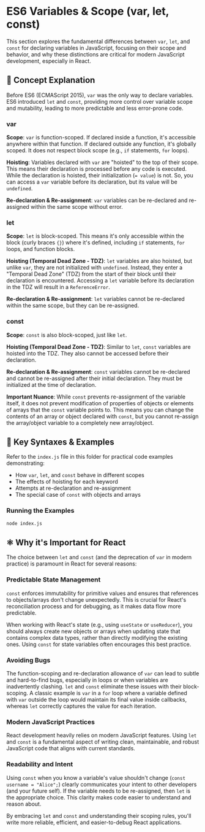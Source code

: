 # ES6 Variables & Scope (var, let, const)

This section explores the fundamental differences between `var`, `let`, and `const` for declaring variables in JavaScript, focusing on their scope and behavior, and why these distinctions are critical for modern JavaScript development, especially in React.

## 🎯 Concept Explanation

Before ES6 (ECMAScript 2015), `var` was the only way to declare variables. ES6 introduced `let` and `const`, providing more control over variable scope and mutability, leading to more predictable and less error-prone code.

### var

**Scope**: `var` is function-scoped. If declared inside a function, it's accessible anywhere within that function. If declared outside any function, it's globally scoped. It does not respect block scope (e.g., `if` statements, `for` loops).

**Hoisting**: Variables declared with `var` are "hoisted" to the top of their scope. This means their declaration is processed before any code is executed. While the declaration is hoisted, their initialization (`= value`) is not. So, you can access a `var` variable before its declaration, but its value will be `undefined`.

**Re-declaration & Re-assignment**: `var` variables can be re-declared and re-assigned within the same scope without error.

### let

**Scope**: `let` is block-scoped. This means it's only accessible within the block (curly braces `{}`) where it's defined, including `if` statements, `for` loops, and function blocks.

**Hoisting (Temporal Dead Zone - TDZ)**: `let` variables are also hoisted, but unlike `var`, they are not initialized with `undefined`. Instead, they enter a "Temporal Dead Zone" (TDZ) from the start of their block until their declaration is encountered. Accessing a `let` variable before its declaration in the TDZ will result in a `ReferenceError`.

**Re-declaration & Re-assignment**: `let` variables cannot be re-declared within the same scope, but they can be re-assigned.

### const

**Scope**: `const` is also block-scoped, just like `let`.

**Hoisting (Temporal Dead Zone - TDZ)**: Similar to `let`, `const` variables are hoisted into the TDZ. They also cannot be accessed before their declaration.

**Re-declaration & Re-assignment**: `const` variables cannot be re-declared and cannot be re-assigned after their initial declaration. They must be initialized at the time of declaration.

**Important Nuance**: While `const` prevents re-assignment of the variable itself, it does not prevent modification of properties of objects or elements of arrays that the `const` variable points to. This means you can change the contents of an array or object declared with `const`, but you cannot re-assign the array/object variable to a completely new array/object.

## 📝 Key Syntaxes & Examples

Refer to the `index.js` file in this folder for practical code examples demonstrating:

- How `var`, `let`, and `const` behave in different scopes
- The effects of hoisting for each keyword
- Attempts at re-declaration and re-assignment
- The special case of `const` with objects and arrays

### Running the Examples

```bash
node index.js
```

## ⚛️ Why it's Important for React

The choice between `let` and `const` (and the deprecation of `var` in modern practice) is paramount in React for several reasons:

### Predictable State Management

`const` enforces immutability for primitive values and ensures that references to objects/arrays don't change unexpectedly. This is crucial for React's reconciliation process and for debugging, as it makes data flow more predictable.

When working with React's state (e.g., using `useState` or `useReducer`), you should always create new objects or arrays when updating state that contains complex data types, rather than directly modifying the existing ones. Using `const` for state variables often encourages this best practice.

### Avoiding Bugs

The function-scoping and re-declaration allowance of `var` can lead to subtle and hard-to-find bugs, especially in loops or when variables are inadvertently clashing. `let` and `const` eliminate these issues with their block-scoping. A classic example is `var` in a `for` loop where a variable defined with `var` outside the loop would maintain its final value inside callbacks, whereas `let` correctly captures the value for each iteration.

### Modern JavaScript Practices

React development heavily relies on modern JavaScript features. Using `let` and `const` is a fundamental aspect of writing clean, maintainable, and robust JavaScript code that aligns with current standards.

### Readability and Intent

Using `const` when you know a variable's value shouldn't change (`const username = "Alice";`) clearly communicates your intent to other developers (and your future self). If the variable needs to be re-assigned, then `let` is the appropriate choice. This clarity makes code easier to understand and reason about.

By embracing `let` and `const` and understanding their scoping rules, you'll write more reliable, efficient, and easier-to-debug React applications.